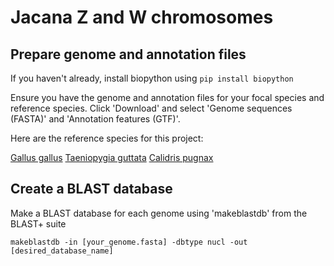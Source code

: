 # Jacana Z and W chromosomes

## Prepare genome and annotation files
If you haven't already, install biopython using `pip install biopython`

Ensure you have the genome and annotation files for your focal species and reference species. Click 'Download' and select 'Genome sequences (FASTA)' and 'Annotation features (GTF)'.

Here are the reference species for this project:

[Gallus gallus](https://www.ncbi.nlm.nih.gov/datasets/genome/GCF_016699485.2/)
[Taeniopygia guttata](https://www.ncbi.nlm.nih.gov/datasets/genome/GCF_003957565.2/)
[Calidris pugnax](https://www.ncbi.nlm.nih.gov/datasets/genome/GCF_001431845.1/)

## Create a BLAST database

Make a BLAST database for each genome using 'makeblastdb' from the BLAST+ suite

`makeblastdb -in [your_genome.fasta] -dbtype nucl -out [desired_database_name]`

